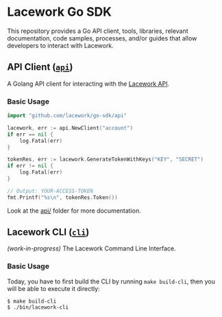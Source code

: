 # Lacework Go SDK

This repository provides a Go API client, tools, libraries, relevant documentation, code
samples, processes, and/or guides that allow developers to interact with Lacework.

## API Client ([`api`](api/))

A Golang API client for interacting with the [Lacework API](https://support.lacework.com/hc/en-us/categories/360002496114-Lacework-API-).

### Basic Usage
```go
import "github.com/lacework/go-sdk/api"

lacework, err := api.NewClient("account")
if err == nil {
	log.Fatal(err)
}

tokenRes, err := lacework.GenerateTokenWithKeys("KEY", "SECRET")
if err != nil {
	log.Fatal(err)
}

// Output: YOUR-ACCESS-TOKEN
fmt.Printf("%s\n", tokenRes.Token())
```
Look at the [api/](api/) folder for more documentation.

## Lacework CLI ([`cli`](cli/))

_(work-in-progress)_ The Lacework Command Line Interface.

### Basic Usage

Today, you have to first build the CLI by running `make build-cli`, then you will be
able to execute it directly:
```
$ make build-cli
$ ./bin/lacework-cli
```
